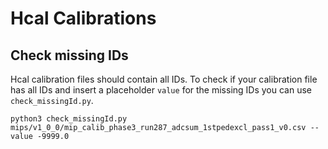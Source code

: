 # Hcal Calibrations

## Check missing IDs

Hcal calibration files should contain all IDs. To check if your calibration file has all IDs and insert a placeholder `value` for the missing IDs you can use `check_missingId.py`.
```
python3 check_missingId.py  mips/v1_0_0/mip_calib_phase3_run287_adcsum_1stpedexcl_pass1_v0.csv --value -9999.0
```
